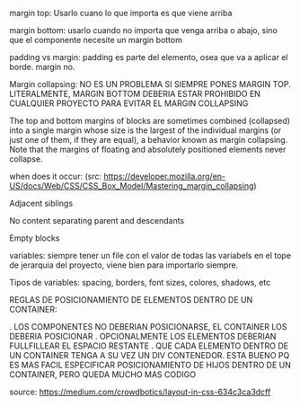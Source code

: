 margin top: Usarlo cuano lo que importa es que viene arriba

margin bottom: usarlo cuando no importa que venga arriba o abajo, sino que el componente necesite un margin bottom

padding vs margin: padding es parte del elemento, osea que va a aplicar el borde. margin no.

Margin collapsing: NO ES UN PROBLEMA SI SIEMPRE PONES MARGIN TOP. LITERALMENTE, MARGIN BOTTOM DEBERIA ESTAR PROHIBIDO EN CUALQUIER PROYECTO PARA EVITAR EL MARGIN COLLAPSING

The top and bottom margins of blocks are sometimes combined (collapsed) into a single margin whose size is the largest of the individual margins (or just one of them, if they are equal), a behavior known as margin collapsing. Note that the margins of floating and absolutely positioned elements never collapse.

when does it occur: (src: https://developer.mozilla.org/en-US/docs/Web/CSS/CSS_Box_Model/Mastering_margin_collapsing)

Adjacent siblings

No content separating parent and descendants

Empty blocks



variables: siempre tener un file con el valor de todas las variabels en el tope de jerarquia del proyecto, viene bien para importarlo siempre.

Tipos de variables: spacing, borders, font sizes, colores, shadows, etc


REGLAS DE POSICIONAMIENTO DE ELEMENTOS DENTRO DE UN CONTAINER:

. LOS COMPONENTES NO DEBERIAN POSICIONARSE, EL CONTAINER LOS DEBERIA POSICIONAR
. OPCIONALMENTE LOS ELEMENTOS DEBERIAN FULLFILLEAR EL ESPACIO RESTANTE
. QUE CADA ELEMENTO DENTRO DE UN CONTAINER TENGA A SU VEZ UN DIV CONTENEDOR. ESTA BUENO PQ ES MAS FACIL ESPECIFICAR POSICIONAMIENTO DE HIJOS DENTRO DE UN CONTAINER, PERO QUEDA MUCHO MAS CODIGO

source: https://medium.com/crowdbotics/layout-in-css-634c3ca3dcff
